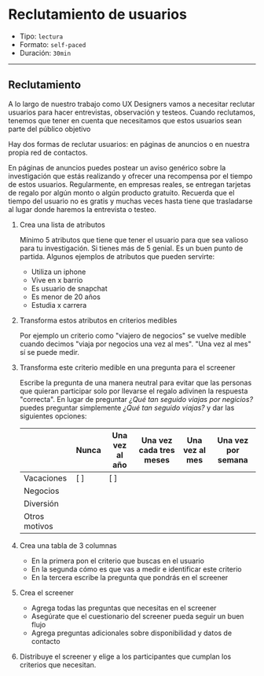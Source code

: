 # Reclutamiento de usuarios

- Tipo: `lectura`
- Formato: `self-paced`
- Duración: `30min`

***

## Reclutamiento

A lo largo de nuestro trabajo como UX Designers vamos a necesitar reclutar
usuarios para hacer entrevistas, observación y testeos. Cuando reclutamos,
tenemos que tener en cuenta que necesitamos que estos usuarios sean parte del
público objetivo

Hay dos formas de reclutar usuarios: en páginas de anuncios o en nuestra propia
red de contactos.

En páginas de anuncios puedes postear un aviso genérico sobre la investigación
que estás realizando y ofrecer una recompensa por el tiempo de estos usuarios.
Regularmente, en empresas reales, se entregan tarjetas de regalo por algún
monto o algún producto gratuito. Recuerda que el tiempo del usuario no es gratis
y muchas veces hasta tiene que trasladarse al lugar donde haremos la entrevista
o testeo.

1. Crea una lista de atributos

   Mínimo 5 atributos que tiene que tener el usuario para que sea valioso para
   tu investigación. Si tienes más de 5 genial. Es un buen punto de partida.
   Algunos ejemplos de atributos que pueden servirte:
      * Utiliza un iphone
      * Vive en x barrio
      * Es usuario de snapchat
      * Es menor de 20 años
      * Estudia x carrera

2. Transforma estos atributos en criterios medibles

   Por ejemplo un criterio como "viajero de negocios" se vuelve medible cuando
   decimos "viaja por negocios una vez al mes". "Una vez al mes" sí se puede
   medir.

3. Transforma este criterio medible en una pregunta para el screener

   Escribe la pregunta de una manera neutral para evitar que las personas que
   quieran participar solo por llevarse el regalo adivinen la respuesta
   "correcta".
   En lugar de preguntar *¿Qué tan seguido viajas por negicios?* puedes
   preguntar simplemente *¿Qué tan seguido viajas?* y dar las siguientes
   opciones:

   | |Nunca|Una vez al año|Una vez cada tres meses|Una vez al mes|Una vez por semana|
   |:----------|----------|-----------|-------------|---------|---------|
   |Vacaciones| [ ] | [ ] | | | |
   |Negocios| | | | | |
   |Diversión| | | | | |
   |Otros motivos| | | | | |

4. Crea una tabla de 3 columnas
   * En la primera pon el criterio que buscas en el usuario
   * En la segunda cómo es que vas a medir e identificar este criterio
   * En la tercera escribe la pregunta que pondrás en el screener

5. Crea el screener
   * Agrega todas las preguntas que necesitas en el screener
   * Asegúrate que el cuestionario del screener pueda seguir un buen flujo
   * Agrega preguntas adicionales sobre disponibilidad y datos de contacto

6. Distribuye el screener y elige a los participantes que cumplan los criterios
   que necesitan.
